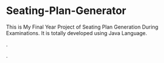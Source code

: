 # Seating-Plan-Generator

This is My Final Year Project of Seating Plan Generation During Examinations. It is totally developed using Java Language.












.



















































































































































































.






































